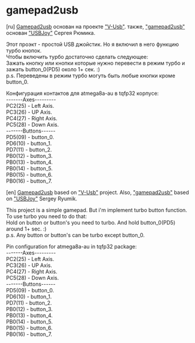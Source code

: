 # gamepad2usb
[ru]
[Gamepad2usb](https://vk.com/gamepad2usb) основан на проекте ["V-Usb"](https://www.obdev.at/products/vusb/index.html).
также, ["gamepad2usb"](https://vk.com/gamepad2usb) основан ["USBJoy"](http://vusb.wikidot.com/project:usbjoy) Сергея Рюмика.

Этот проэкт - простой USB джойстик.
Но я включил в него функцию турбо кнопок.<br />
  Чтобы включить турбо достаточно сделать следующее:<br />
  Зажать кнопку или кнопки которые нужно перевести в режим турбо и зажать button_0(PD5) около 1+ сек. :)<br />
  p.s. Переведены в режим турбо могуть быть любые кнопки кроме button_0.<br />


Конфигурация контактов для atmega8a-au в tqfp32 корпусе:<br />
   -------Axes---------<br />
   PC2(25) - Left Axis.<br />
   PC3(26) - UP Axis.<br />
   PC4(27) - Right Axis.<br />
   PC5(28) - Down Axis.<br />
   -------Buttons------<br />
   PD5(09) - button_0.<br />
   PD6(10) - button_1.<br />
   PD7(11) - button_2.<br />
   PB0(12) - button_3.<br />
   PB0(13) - button_4.<br />
   PB0(14) - button_5.<br />
   PB0(15) - button_6.<br />
   PB0(16) - button_7.<br />

[en]
[Gamepad2usb](https://vk.com/gamepad2usb) based on ["V-Usb"](https://www.obdev.at/products/vusb/index.html) project.
Also, ["gamepad2usb"](https://vk.com/gamepad2usb) based on ["USBJoy"](http://vusb.wikidot.com/project:usbjoy) Sergey Ryumik.

This project is a simple gamepad.
But i'm implement turbo button function.<br />
  To use turbo you need to do that:<br />
  Hold on button or button's you need to turbo. And hold button_0(PD5) around 1+ sec. :)<br />
  p.s. Any button or button's can be turbo except button_0.<br />


Pin configuration for atmega8a-au in tqfp32 package:<br />
   -------Axes---------<br />
   PC2(25) - Left Axis.<br />
   PC3(26) - UP Axis.<br />
   PC4(27) - Right Axis.<br />
   PC5(28) - Down Axis.<br />
   -------Buttons------<br />
   PD5(09) - button_0.<br />
   PD6(10) - button_1.<br />
   PD7(11) - button_2.<br />
   PB0(12) - button_3.<br />
   PB0(13) - button_4.<br />
   PB0(14) - button_5.<br />
   PB0(15) - button_6.<br />
   PB0(16) - button_7.<br />

